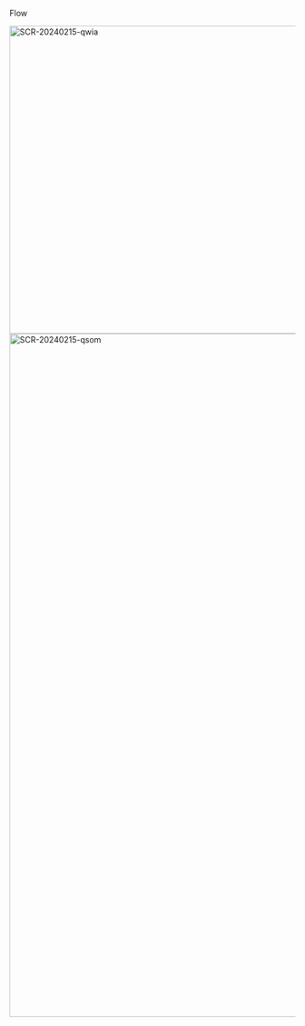 Flow

<img width="542" alt="SCR-20240215-qwia" src="https://github.com/uigywnkiub/devit-tt/assets/29861553/c3017f00-8866-4dfe-b2d4-f1f458b0cf8a">

<img width="1203" alt="SCR-20240215-qsom" src="https://github.com/uigywnkiub/devit-tt/assets/29861553/064ade4a-70d5-4151-9b55-aa6f3e7a83c2">
